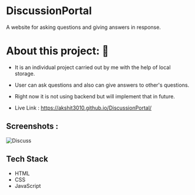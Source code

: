 # DiscussionPortal
A website for asking questions and giving answers in response.

# About this project: 🙌

* It is an individual project carried out by me with the help of local storage.

* User can ask questions and also can give answers to other's questions.

* Right now it is not using backend but will implement that in future.

* Live Link : https://akshit3010.github.io/DiscussionPortal/

## Screenshots :

![Discuss](https://user-images.githubusercontent.com/56001279/171816841-a0b08bc0-a2e8-4829-92ca-8c33ac2725bf.jpg)


## Tech Stack

* HTML
* CSS
* JavaScript
